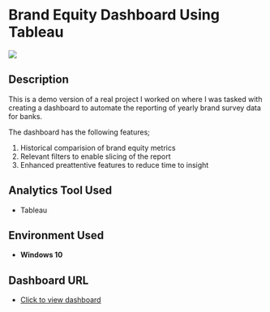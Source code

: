 
# Brand Equity Dashboard Using Tableau

![](https://i.imgur.com/D7hGsJT.png)

<h2>Description</h2>

This is a demo version of a real project I worked on where I was tasked with creating a dashboard to automate the reporting of yearly brand survey data for banks.

The dashboard has the following features;
1. Historical comparision of brand equity metrics
2. Relevant filters to enable slicing of the report
3. Enhanced preattentive features to reduce time to insight

<h2>Analytics Tool Used</h2>

- Tableau

<h2>Environment Used </h2>

- <b>Windows 10</b>

<h2>Dashboard URL </h2>

- [Click to view dashboard](https://public.tableau.com/views/clientdemo/branddispositiondash?:language=en-US&:display_count=n&:origin=viz_share_link)
